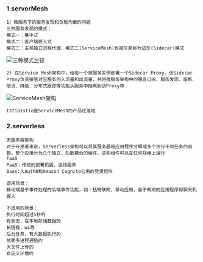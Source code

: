 ### 1.serverMesh
```
1）微服务下的服务发现和负载均衡的问题
三种服务发现的模式：
模式一：集中式
模式二：客户端嵌入式
模式三：主机独立进程代理，模式三(ServiceMesh)也被形象称为边车(Sidecar)模式
```
![三种模式比较](https://img-blog.csdnimg.cn/20200711235222814.png?x-oss-process=image/watermark,type_ZmFuZ3poZW5naGVpdGk,shadow_10,text_aHR0cHM6Ly9ibG9nLmNzZG4ubmV0L2JhaWNob3VmZWk5MA==,size_16,color_FFFFFF,t_70)
```
2) 在Service Mesh架构中，给每一个微服务实例部署一个Sidecar Proxy。该Sidecar Proxy负责接管对应服务的入流量和出流量，并将微服务架构中的服务订阅、服务发现、熔断、限流、降级、分布式跟踪等功能从服务中抽离到该Proxy中
```

![ServiceMesh架构](https://img-blog.csdnimg.cn/20200713105609546.png?x-oss-process=image/watermark,type_ZmFuZ3poZW5naGVpdGk,shadow_10,text_aHR0cHM6Ly9ibG9nLmNzZG4ubmV0L2JhaWNob3VmZWk5MA==,size_16,color_FFFFFF,t_70)
```
IstioIstio是ServiceMesh的产品化落地
```
### 2.serverless
```
无服务器架构
对于开发者来说，Serverless架构可以将其服务器端应用程序分解成多个执行不同任务的函数，整个应用分为几个独立、松散耦合的组件，这些组件可以在任何规模上运行
FaaS
PaaS：传统的部署机器、运维服务
Baas:入Auth0和Amazon Cognito公用的登录组件

适用场景：
移动端基于事件处理的后端事件功能，如：括物联网，移动应用，基于网络的应用程序和聊天机器人

不适用的场景：
执行时间超过5秒的
有状态，在本地存储数据的
长链接，ws等
后台任务，有大数据执行的
依赖多进程通信的
大文件上传的
自定义环境的
```
